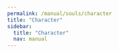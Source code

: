 ```yaml
---
permalink: /manual/souls/character
title: "Character"
sidebar:
  title: "Character"
  nav: manual
---
```


